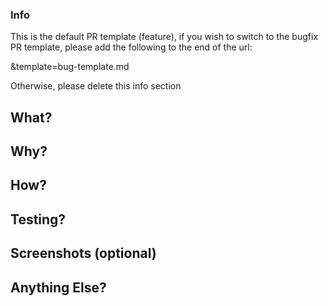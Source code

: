 ### Info

This is the default PR template (feature), if you wish to switch to the bugfix PR template, please add the following to the end of the url:

&template=bug-template.md

Otherwise, please delete this info section

## What?

## Why?

## How?

## Testing?

## Screenshots (optional)

## Anything Else?

